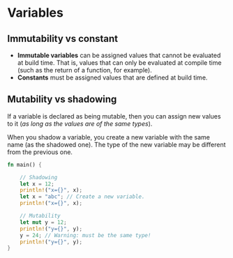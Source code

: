 # Variables

## Immutability vs constant

* **Immutable variables** can be assigned values that cannot be evaluated at build time.
  That is, values that can only be evaluated at compile time (such as the return of a function, for example).
* **Constants** must be assigned values that are defined at build time.

## Mutability vs shadowing

If a variable is declared as being mutable, then you can assign new values to it (_as long as the values 
are of the same types_).

When you shadow a variable, you create a new variable with the same name (as the shadowed one).
The type of the new variable may be different from the previous one.

```rust
fn main() {

    // Shadowing
    let x = 12;
    println!("x={}", x);
    let x = "abc"; // Create a new variable.
    println!("x={}", x);

    // Mutability
    let mut y = 12;
    println!("y={}", y);
    y = 24; // Warning: must be the same type!
    println!("y={}", y);
}
```

